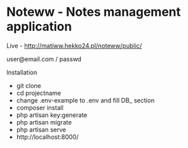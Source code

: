 # Noteww - Notes management application
Live - http://matiww.hekko24.pl/noteww/public/
<p>user@email.com / passwd</p>
Installation

<ul>
<li>git clone</li>
<li>cd projectname</li>
<li>change .env-example to .env and fill DB_ section</li>
<li>composer install</li>
<li>php artisan key:generate</li>
<li>php artisan migrate</li>
<li>php artisan serve</li>
<li>http://localhost:8000/</li>
</ul>